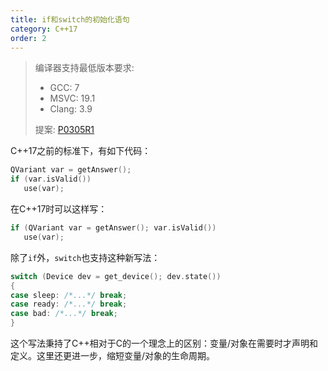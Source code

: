 ```yaml
---
title: if和switch的初始化语句
category: C++17
order: 2
---
```


> 编译器支持最低版本要求:
> * GCC: 7
> * MSVC: 19.1
> * Clang: 3.9
>
> 提案: [P0305R1](http://wg21.link/p0305r1)

C++17之前的标准下，有如下代码：

```c++
QVariant var = getAnswer();
if (var.isValid())
   use(var);
```

在C++17时可以这样写：

```c++
if (QVariant var = getAnswer(); var.isValid())
   use(var);
```

除了`if`外，`switch`也支持这种新写法：

```c++
switch (Device dev = get_device(); dev.state())
{
case sleep: /*...*/ break;
case ready: /*...*/ break;
case bad: /*...*/ break;
}
```

这个写法秉持了C++相对于C的一个理念上的区别：变量/对象在需要时才声明和定义。这里还更进一步，缩短变量/对象的生命周期。
